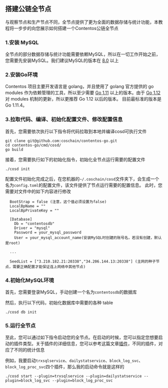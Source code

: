 ## 搭建公链全节点

与观察节点和生产节点不同，全节点提供了更为全面的数据存储与统计功能，本教程将一步步的向您展示如何搭建一个Contentos公链全节点

### 1.安装 MySQL

全节点的部分数据存储与统计功能需要依赖MySQL，所以在一切工作开始之前，您需要先安装MySQL。我们建议MySQL的版本在 [8.0](https://dev.mysql.com/downloads/mysql/) 以上

### 2.安装Go环境

Contentos 项目主要开发语言是 golang，并且使用了 golang 官方提供的 go modules 作为依赖管理的工具，所以至少需要 [Go 1.11](https://golang.org/dl/) 以上的版本。由于 [Go 1.12](https://golang.org/dl/) 对 modules 机制的更新，所以更推荐 Go 1.12 以后的版本。
目前最标准的版本是 Go 1.11.4。

### 3.拉取代码、编译、初始化配置文件、修改配置信息

首先，您需要依次执行以下指令将代码拉取到本地并编译cosd可执行文件

```
git clone git@github.com:coschain/contentos-go.git
cd contentos-go/cmd/cosd/
go build
```

接着，您需要执行如下的初始化指令，初始化全节点运行需要的配置文件

```
./cosd init
```

配置文件初始化完成之后，在您机器的`~/.coschain/cosd`文件夹下，会生成一个名为`config.toml`的配置文件，该文件提供了节点运行需要的配置信息。
此时，您需要对文件中的如下内容进行修改

```
  BootStrap = false (注意，这个值必须设置为false)
  LocalBpName = ""
  LocalBpPrivateKey = ""

  [Database]
    Db = "contentosdb"
    Driver = "mysql"
    Password = your_mysql_password
    User = your_mysql_account_name(安装MySQL时创建的账号名，若没有创建，默认是root)

  ...

  SeedList = ["3.210.182.21:20338","34.206.144.13:20338"] (主网的种子节点，需要正确配置才能保证连上网络中其他节点)
```

### 4.初始化MySQL环境

首先，您需要登录MySQL，手动创建一个名为`contentosdb`的数据库

然后，执行以下代码，初始化数据库中需要的各种 table
```
./cosd db init
```

### 5.运行全节点

至此，您可以通过如下指令启动您的全节点。在启动的时候，您可以指定您想要启动的插件类型。关于插件的详细信息，您可以参考这篇文章[插件](https://github.com/coschain/cos-document/blob/master/zh-cn/plugins.md)，不同的插件，对应了不同的统计信息

例如，我要启动`trxsqlservice`、`dailystatservice`、`block_log_svc`、`block_log_proc_svc`四个插件，那么我的启动命令就是这样的

```
./cosd start --plugin=trxsqlservice --plugin=dailystatservice --plugin=block_log_svc --plugin=block_log_proc_svc
```